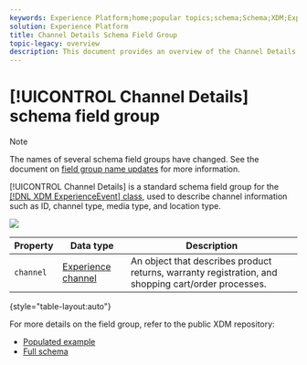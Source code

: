 ```yaml
---
keywords: Experience Platform;home;popular topics;schema;Schema;XDM;ExperienceEvent;fields;schemas;Schemas;Schema design;field group;field group;
solution: Experience Platform
title: Channel Details Schema Field Group
topic-legacy: overview
description: This document provides an overview of the Channel Details schema field group.
---
```


# [!UICONTROL Channel Details] schema field group

>[!NOTE]
>
>The names of several schema field groups have changed. See the document on [field group name updates](../name-updates.md) for more information.

[!UICONTROL Channel Details] is a standard schema field group for the [[!DNL XDM ExperienceEvent] class](../../classes/experienceevent.md), used to describe channel information such as ID, channel type, media type, and location type.

![](../../images/field-groups/channel-details.png)

| Property | Data type | Description |
| --- | --- | --- |
| `channel` | [Experience channel](../../data-types/experience-channel.md)  | An object that describes product returns, warranty registration, and shopping cart/order processes. |

{style="table-layout:auto"}

For more details on the field group, refer to the public XDM repository:

* [Populated example](https://github.com/adobe/xdm/blob/master/components/fieldgroups/experience-event/experienceevent-channel.example.1.json)
* [Full schema](https://github.com/adobe/xdm/blob/master/components/fieldgroups/experience-event/experienceevent-channel.schema.json)
